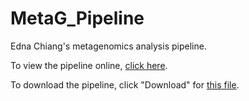 # MetaG_Pipeline  
  
Edna Chiang's metagenomics analysis pipeline.  
  
  
To view the pipeline online, [click here](http://rpubs.com/ednachiang/425650).  
  
To download the pipeline, click "Download" for [this file](https://github.com/ednachiang/MetaG_Pipeline/blob/master/MetaG_Pipeline.html).